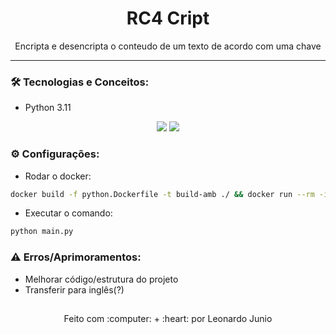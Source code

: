 <h1 align="center">RC4 Cript</h1>

<p align="center">Encripta e desencripta o conteudo de um texto de acordo com uma chave</p>

<hr> 

### :hammer_and_wrench: Tecnologias e Conceitos:

* Python 3.11

<div align="center" style="display: inline_block">
	<img src="https://img.shields.io/static/v1?label=Python&message=v3.11&color=3572A5&style=flat"/>
	<img src="https://img.shields.io/static/v1?label=license&message=MIT&color=green&style=flat"/>
</div>

### :gear: Configurações:

* Rodar o docker:
```bash
docker build -f python.Dockerfile -t build-amb ./ && docker run --rm -it --entrypoint bash -v ${PWD}:/app build-amb 
```
* Executar o comando:
```bash
python main.py
```

### :warning: Erros/Aprimoramentos:

* Melhorar código/estrutura do projeto
* Transferir para inglês(?)

##

<div align="center">
	<p>Feito com :computer: + :heart: por Leonardo Junio</p>
</div>
